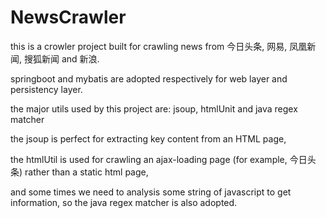 # NewsCrawler
this is a crowler project built for crawling news from 今日头条, 网易, 凤凰新闻, 搜狐新闻 and 新浪.

springboot and mybatis are adopted respectively for web layer and persistency layer.

the major utils used by this project are: jsoup, htmlUnit and java regex matcher

the jsoup is perfect for extracting key content from an HTML page, 

the htmlUtil is used for crawling an ajax-loading page (for example, 今日头条) rather than a static html page,

and some times we need to analysis some string of javascript to get information, so the java regex matcher is also adopted.

